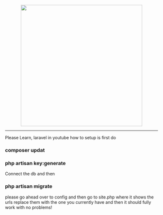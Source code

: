 <p align="center"><img src="https://raw.githubusercontent.com/FoxxoSnoot/laravel-roblox-clone/main/public/img/logo.png" width="400" style="max-width: 100%;"></p>
<hr>
Please Learn, laravel in youtube how to setup is first  do


<H3>composer updat</H3>
<H3>php artisan key:generate</H3>
Connect the db and then

<H3>php artisan migrate</H3>
<p>please go ahead over to config and then go to site.php where it shows the urls replace them with the one you currently have and then it should fully work with no problems!</p>
